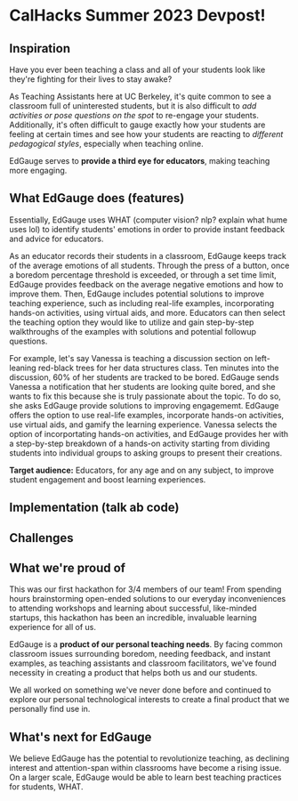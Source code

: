 # CalHacks Summer 2023 Devpost!

## Inspiration  
Have you ever been teaching a class and all of your students look like they're fighting for their lives to stay awake?

As Teaching Assistants here at UC Berkeley, it's quite common to see a classroom full of uninterested students, but it is also difficult to *add activities or pose questions on the spot* to re-engage your students. Additionally, it's often difficult to gauge exactly how your students are feeling at certain times and see how your students are reacting to *different pedagogical styles*, especially when teaching online.   

EdGauge serves to **provide a third eye for educators**, making teaching more engaging.  

## What EdGauge does (features)  
Essentially, EdGauge uses WHAT (computer vision? nlp? explain what hume uses lol) to identify students' emotions in order to provide instant feedback and advice for educators. 

As an educator records their students in a classroom, EdGauge keeps track of the average emotions of all students. Through the press of a button, once a boredom percentage threshold is exceeded, or through a set time limit, EdGauge provides feedback on the average negative emotions and how to improve them. Then, EdGauge includes potential solutions to improve teaching experience, such as including real-life examples, incorporating hands-on activities, using virtual aids, and more. Educators can then select the teaching option they would like to utilize and gain step-by-step walkthroughs of the examples with solutions and potential followup questions.

For example, let's say Vanessa is teaching a discussion section on left-leaning red-black trees for her data structures class. Ten minutes into the discussion, 60% of her students are tracked to be bored. EdGauge sends Vanessa a notification that her students are looking quite bored, and she wants to fix this because she is truly passionate about the topic. To do so, she asks EdGauge provide solutions to improving engagememt. EdGauge offers the option to use real-life examples, incorporate hands-on activities, use virtual aids, and gamify the learning experience. Vanessa selects the option of incorportating hands-on activities, and EdGauge provides her with a step-by-step breakdown of a hands-on activity starting from dividing students into individual groups to asking groups to present their creations.

**Target audience:** Educators, for any age and on any subject, to improve student engagement and boost learning experiences.

## Implementation (talk ab code)

## Challenges

## What we're proud of
This was our first hackathon for 3/4 members of our team! From spending hours brainstorming open-ended solutions to our everyday inconveniences to attending workshops and learning about successful, like-minded startups, this hackathon has been an incredible, invaluable learning experience for all of us.  

EdGauge is a **product of our personal teaching needs**. By facing common classroom issues surrounding boredom, needing feedback, and instant examples, as teaching assistants and classroom facilitators, we've found necessity in creating a product that helps both us and our students.

We all worked on something we've never done before and continued to explore our personal technological interests to create a final product that we personally find use in. 

## What's next for EdGauge  
We believe EdGauge has the potential to revolutionize teaching, as declining interest and attention-span within classrooms have become a rising issue. On a larger scale, EdGauge would be able to learn best teaching practices for students, WHAT.